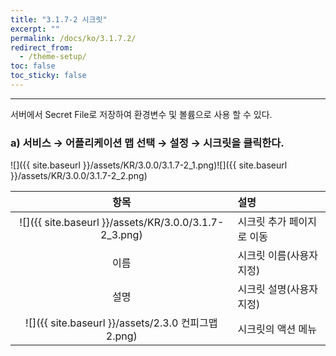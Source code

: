 ```yaml
---
title: "3.1.7-2 시크릿"
excerpt: ""
permalink: /docs/ko/3.1.7.2/
redirect_from:
  - /theme-setup/
toc: false
toc_sticky: false
---
```


---
서버에서 Secret File로 저장하여 환경변수 및 볼륨으로 사용 할 수 있다.

### a\) 서비스 → 어플리케이션 맵 선택 → 설정 → 시크릿을 클릭한다.
![]({{ site.baseurl }}/assets/KR/3.0.0/3.1.7-2_1.png)![]({{ site.baseurl }}/assets/KR/3.0.0/3.1.7-2_2.png)

| **항목** | **설명** |
| :---: | :--- |
| ![]({{ site.baseurl }}/assets/KR/3.0.0/3.1.7-2_3.png) | 시크릿 추가 페이지로 이동 |
| 이름 | 시크릿 이름\(사용자 지정\) |
| 설명 | 시크릿 설명\(사용자 지정\) |
| ![]({{ site.baseurl }}/assets/2.3.0 컨피그맵2.png) | 시크릿의 액션 메뉴 |
